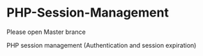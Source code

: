 # PHP-Session-Management
Please open Master brance

PHP session management (Authentication and session expiration)
